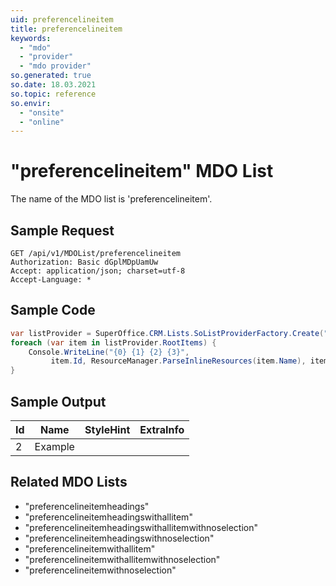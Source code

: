 ```yaml
---
uid: preferencelineitem
title: preferencelineitem
keywords:
  - "mdo"
  - "provider"
  - "mdo provider"
so.generated: true
so.date: 18.03.2021
so.topic: reference
so.envir:
  - "onsite"
  - "online"
---
```


# "preferencelineitem" MDO List
The name of the MDO list is 'preferencelineitem'.




## Sample Request

```http!
GET /api/v1/MDOList/preferencelineitem
Authorization: Basic dGplMDpUamUw
Accept: application/json; charset=utf-8
Accept-Language: *

```

## Sample Code
```cs
var listProvider = SuperOffice.CRM.Lists.SoListProviderFactory.Create("preferencelineitem", forceFlatList: true);
foreach (var item in listProvider.RootItems) {
    Console.WriteLine("{0} {1} {2} {3}", 
         item.Id, ResourceManager.ParseInlineResources(item.Name), item.StyleHint, item.ExtraInfo);
}
```

## Sample Output

|Id   | Name  |StyleHint|ExtraInfo |
| --- | ----- | ------- | -------- |
| 2 | Example | | |


## Related MDO Lists

* "preferencelineitemheadings"
* "preferencelineitemheadingswithallitem"
* "preferencelineitemheadingswithallitemwithnoselection"
* "preferencelineitemheadingswithnoselection"
* "preferencelineitemwithallitem"
* "preferencelineitemwithallitemwithnoselection"
* "preferencelineitemwithnoselection"

